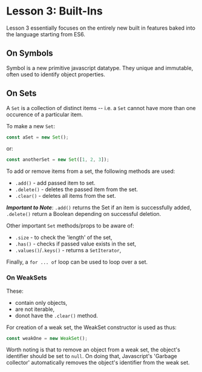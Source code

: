 # Lesson 3: Built-Ins

Lesson 3 essentially focuses on the entirely new built in features baked into the language starting from ES6.

## On Symbols

Symbol is a new primitive javascript datatype. They unique and immutable, often used to identify object properties.

## On Sets

A `Set` is a collection of distinct items -- i.e. a `Set` cannot have more than one occurence of a particular item.

To make a new `Set`:

```javascript
const aSet = new Set();
```

or: 

```javascript
const anotherSet = new Set([1, 2, 3]);
```

To add or remove items from a set, the following methods are used:

  * `.add()` - add passed item to set.
  * `.delete()` - deletes the passed item from the set.
  * `.clear()` - deletes all items from the set.

_**Important to Note**_: `.add()` returns the Set if an item is successfully added, `.delete()` return a Boolean depending on successful deletion.

Other important `Set` methods/props to be aware of:

  * `.size` - to check the 'length' of the set,
  * `.has()` - checks if passed value exists in the set,
  * `.values()`/`.keys()` - returns a `SetIterator`,

Finally, a `for ... of` loop can be used to loop over a set.

### On WeakSets

These:
  * contain only objects, 
  * are not iterable,
  * donot have the `.clear()` method.

For creation of a weak set, the WeakSet constructor is used as thus:

```javascript
const weakOne = new WeakSet();
```

Worth noting is that to remove an object from a weak set, the object's identifier should be set to `null`. On doing that, Javascript's 'Garbage collector' automatically removes the object's identifier from the weak set.

